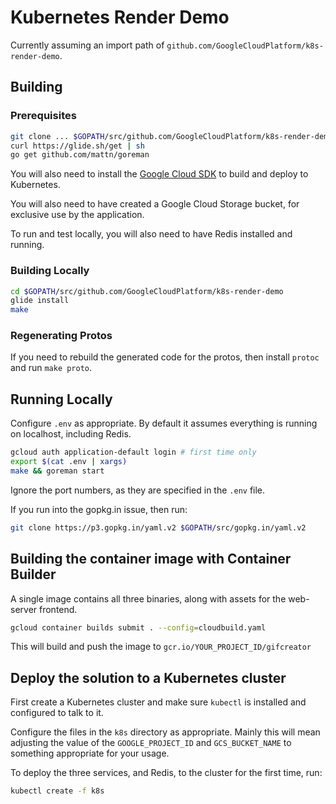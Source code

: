 # Kubernetes Render Demo

Currently assuming an import path of `github.com/GoogleCloudPlatform/k8s-render-demo`.

## Building

### Prerequisites

```bash
git clone ... $GOPATH/src/github.com/GoogleCloudPlatform/k8s-render-demo
curl https://glide.sh/get | sh
go get github.com/mattn/goreman
```

You will also need to install the [Google Cloud SDK](https://cloud.google.com/sdk/downloads) to build
and deploy to Kubernetes.

You will also need to have created a Google Cloud Storage bucket, for exclusive
use by the application.

To run and test locally, you will also need to have Redis installed and running.

### Building Locally

```bash
cd $GOPATH/src/github.com/GoogleCloudPlatform/k8s-render-demo
glide install
make
```

### Regenerating Protos

If you need to rebuild the generated code for the protos, then install `protoc`
and run `make proto`.

## Running Locally

Configure `.env` as appropriate. By default it assumes everything is running on
localhost, including Redis.

```bash
gcloud auth application-default login # first time only
export $(cat .env | xargs)
make && goreman start
```

Ignore the port numbers, as they are specified in the `.env` file.

If you run into the gopkg.in issue, then run:

```bash
git clone https://p3.gopkg.in/yaml.v2 $GOPATH/src/gopkg.in/yaml.v2
```

## Building the container image with Container Builder

A single image contains all three binaries, along with assets for the web-server
frontend.

```bash
gcloud container builds submit . --config=cloudbuild.yaml
```

This will build and push the image to `gcr.io/YOUR_PROJECT_ID/gifcreator`

## Deploy the solution to a Kubernetes cluster

First create a Kubernetes cluster and make sure `kubectl` is installed and configured
to talk to it.

Configure the files in the `k8s` directory as appropriate. Mainly this will mean
adjusting the value of the `GOOGLE_PROJECT_ID` and `GCS_BUCKET_NAME` to something
appropriate for your usage.

To deploy the three services, and Redis, to the cluster for the first time, run:
```bash
kubectl create -f k8s
```
